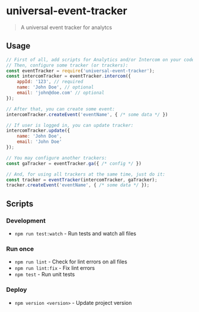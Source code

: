 # universal-event-tracker

> A universal event tracker for analytcs

## Usage

```js
// First of all, add scripts for Analytics and/or Intercom on your code.
// Then, configure some tracker (or trackers):
const eventTracker = require('universal-event-tracker');
const intercomTracker = eventTracker.intercom({
	appId: '123', // required
	name: 'John Doe', // optional
	email: 'john@doe.com' // optional
});

// After that, you can create some event:
intercomTracker.createEvent('eventName', { /* some data */ })

// If user is logged in, you can update tracker:
intercomTracker.update({
	name: 'John Doe',
	email: 'John Doe'
});

// You may configure another trackers:
const gaTracker = eventTracker.ga({ /* config */ })

// And, for using all trackers at the same time, just do it:
const tracker = eventTracker(intercomTracker, gaTracker);
tracker.createEvent('eventName', { /* some data */ });
```

## Scripts

### Development

- `npm run test:watch` - Run tests and watch all files

### Run once

- `npm run lint` - Check for lint errors on all files
- `npm run lint:fix` - Fix lint errors
- `npm test` - Run unit tests

### Deploy

- `npm version <version>` - Update project version
